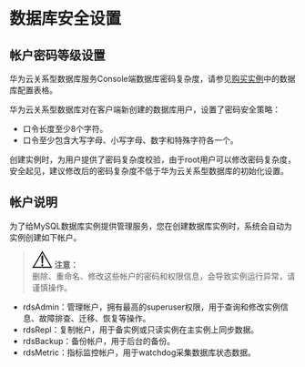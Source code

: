 # 数据库安全设置<a name="zh-cn_topic_0045111182"></a>

## 帐户密码等级设置<a name="section5980155415126"></a>

华为云关系型数据库服务Console端数据库密码复杂度，请参见[购买实例](https://support.huaweicloud.com/qs-rds/zh-cn_topic_0046585334.html)中的数据库配置表格。

华为云关系型数据库对在客户端新创建的数据库用户，设置了密码安全策略：

-   口令长度至少8个字符。
-   口令至少包含大写字母、小写字母、数字和特殊字符各一个。

创建实例时，为用户提供了密码复杂度校验，由于root用户可以修改密码复杂度，安全起见，建议修改后的密码复杂度不低于华为云关系型数据库的初始化设置。

## 帐户说明<a name="section25975919145551"></a>

为了给MySQL数据库实例提供管理服务，您在创建数据库实例时，系统会自动为实例创建如下帐户。

>![](public_sys-resources/icon-notice.gif) **注意：**   
>删除、重命名、修改这些帐户的密码和权限信息，会导致实例运行异常，请谨慎操作。  

-   rdsAdmin：管理帐户，拥有最高的superuser权限，用于查询和修改实例信息、故障排查、迁移、恢复等操作。
-   rdsRepl：复制帐户，用于备实例或只读实例在主实例上同步数据。
-   rdsBackup：备份帐户，用于后台的备份。
-   rdsMetric：指标监控帐户，用于watchdog采集数据库状态数据。


